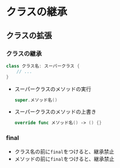 # クラスの継承





## クラスの拡張



### クラスの継承

```swift
class クラス名: スーパークラス {
    // ...
}
```

* スーパークラスのメソッドの実行

  ```swift
  super.メソッド名()
  ```

* スーパークラスのメソッドの上書き

  ```swift
  override func メソッド名() -> () {}
  ```



### final

* クラス名の前に`final`をつけると、継承禁止
* メソッドの前に`final`をつけると、継承禁止

































